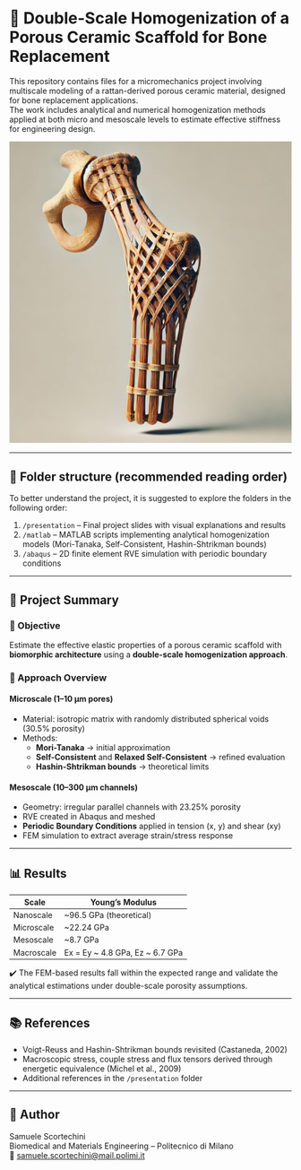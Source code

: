 # 🦴 Double-Scale Homogenization of a Porous Ceramic Scaffold for Bone Replacement

This repository contains files for a micromechanics project involving multiscale modeling of a rattan-derived porous ceramic material, designed for bone replacement applications.  
The work includes analytical and numerical homogenization methods applied at both micro and mesoscale levels to estimate effective stiffness for engineering design.

![From Rattan to Bone](concept.png)

---

## 📂 Folder structure (recommended reading order)

To better understand the project, it is suggested to explore the folders in the following order:

1. `/presentation` – Final project slides with visual explanations and results  
2. `/matlab` – MATLAB scripts implementing analytical homogenization models (Mori-Tanaka, Self-Consistent, Hashin-Shtrikman bounds)  
3. `/abaqus` – 2D finite element RVE simulation with periodic boundary conditions

---

## 🧪 Project Summary

### 📌 Objective
Estimate the effective elastic properties of a porous ceramic scaffold with **biomorphic architecture** using a **double-scale homogenization approach**.

### 🔬 Approach Overview

#### **Microscale (1–10 μm pores)**
- Material: isotropic matrix with randomly distributed spherical voids (30.5% porosity)
- Methods:
  - **Mori-Tanaka** → initial approximation
  - **Self-Consistent** and **Relaxed Self-Consistent** → refined evaluation
  - **Hashin-Shtrikman bounds** → theoretical limits

#### **Mesoscale (10–300 μm channels)**
- Geometry: irregular parallel channels with 23.25% porosity
- RVE created in Abaqus and meshed
- **Periodic Boundary Conditions** applied in tension (x, y) and shear (xy)
- FEM simulation to extract average strain/stress response

---

## 📊 Results

| Scale      | Young’s Modulus                 |
|------------|---------------------------------|
| Nanoscale  | ~96.5 GPa (theoretical)         |
| Microscale | ~22.24 GPa                      |
| Mesoscale  | ~8.7 GPa                        |
| Macroscale | Ex = Ey ~ 4.8 GPa, Ez ~ 6.7 GPa |

✔️ The FEM-based results fall within the expected range and validate the analytical estimations under double-scale porosity assumptions.

---

## 📚 References

- Voigt-Reuss and Hashin-Shtrikman bounds revisited (Castaneda, 2002)  
- Macroscopic stress, couple stress and flux tensors derived through energetic equivalence (Michel et al., 2009)  
- Additional references in the `/presentation` folder

---

## 👤 Author

Samuele Scortechini  
Biomedical and Materials Engineering – Politecnico di Milano  
📧 samuele.scortechini@mail.polimi.it
